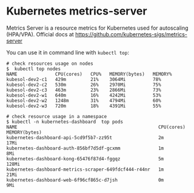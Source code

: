 # Kubernetes metrics-server

Metrics Server is a resource metrics for Kubernetes used for autoscaling (HPA/VPA). Official docs at https://github.com/kubernetes-sigs/metrics-server

You can use it in command line with `kubectl top`:

```
# check resources usage on nodes
$  kubectl top nodes
NAME              CPU(cores)   CPU%   MEMORY(bytes)   MEMORY%   
kubesol-dev2-c1   429m         21%    3064Mi          78%       
kubesol-dev2-c2   530m         26%    2970Mi          75%       
kubesol-dev2-c3   463m         23%    2866Mi          73%       
kubesol-dev2-w1   640m         16%    4242Mi          53%       
kubesol-dev2-w2   1248m        31%    4794Mi          60%       
kubesol-dev2-w3   720m         18%    4391Mi          55%       

# check resource usage in a namespace
$ kubectl -n kubernetes-dashboard  top pods
NAME                                                    CPU(cores)   MEMORY(bytes)   
kubernetes-dashboard-api-5cd9f5b7-zz95t                 2m           17Mi            
kubernetes-dashboard-auth-856bf7d5df-gcxmm              1m           8Mi             
kubernetes-dashboard-kong-65476f87d4-fggqz              5m           128Mi           
kubernetes-dashboard-metrics-scraper-649fdcf444-r44nr   1m           21Mi            
kubernetes-dashboard-web-6f96cf865c-d7jsh               0m           9Mi    
```

